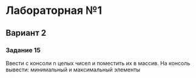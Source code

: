 # Лабораторная №1
## Вариант 2
### Задание 15
Ввести с консоли n целых чисел и поместить их в массив. На консоль вывести: минимальный и максимальный элементы
